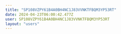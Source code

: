 ```yaml
---
title: "SP108VZPY61B4A0BH4NC1J83VVNKTFBQM3YP53RT"
date: 2024-04-23T06:00:42.477Z
user: SP108VZPY61B4A0BH4NC1J83VVNKTFBQM3YP53RT
layout: "users"
---
```

    